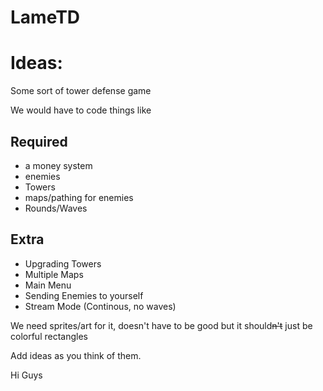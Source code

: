 # LameTD

# Ideas:

Some sort of tower defense game
  
  We would have to code things like 
  
  ## Required
  - a money system 
  - enemies 
  - Towers 
  - maps/pathing for enemies
  - Rounds/Waves
  
  ## Extra
  - Upgrading Towers
  - Multiple Maps
  - Main Menu
  - Sending Enemies to yourself
  - Stream Mode (Continous, no waves)


  We need sprites/art for it, doesn't have to be good but it should~~n't~~ just be colorful rectangles

  Add ideas as you think of them.

Hi Guys
